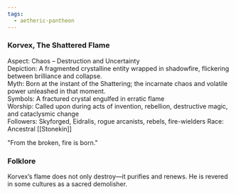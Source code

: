 ```yaml
---
tags:
  - aetheric-pantheon
---
```

### Korvex, The Shattered Flame

Aspect: Chaos – Destruction and Uncertainty  
Depiction: A fragmented crystalline entity wrapped in shadowfire, flickering between brilliance and collapse.  
Myth: Born at the instant of the Shattering; the incarnate chaos and volatile power unleashed in that moment.  
Symbols: A fractured crystal engulfed in erratic flame  
Worship: Called upon during acts of invention, rebellion, destructive magic, and cataclysmic change  
Followers: Skyforged, Eidralis, rogue arcanists, rebels, fire-wielders
Race: Ancestral [[Stonekin]]

"From the broken, fire is born."

### Folklore 
Korvex’s flame does not only destroy—it purifies and renews. He is revered in some cultures as a sacred demolisher.

